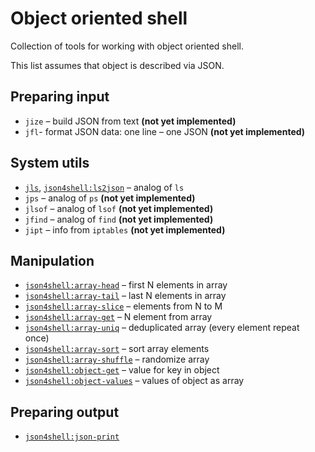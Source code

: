Object oriented shell
=====================

Collection of tools for working with object oriented shell.

This list assumes that object is described via JSON.

Preparing input
---------------

- ``jize`` – build JSON from text **(not yet implemented)**
- ``jfl``- format JSON data: one line – one JSON **(not yet implemented)**

System utils
-------------

- [``jls``](https://github.com/max-voloshin/jls), [``json4shell:ls2json``](https://github.com/amarao/json4shell) – analog of ``ls``
- ``jps`` – analog of ``ps`` **(not yet implemented)**
- ``jlsof`` – analog of ``lsof`` **(not yet implemented)**
- ``jfind`` – analog of ``find`` **(not yet implemented)**
- ``jipt`` – info from ``iptables`` **(not yet implemented)**

Manipulation
------------

- [``json4shell:array-head``](https://github.com/amarao/json4shell) – first N elements in array
- [``json4shell:array-tail``](https://github.com/amarao/json4shell) – last N elements in array
- [``json4shell:array-slice``](https://github.com/amarao/json4shell) – elements from N to M
- [``json4shell:array-get``](https://github.com/amarao/json4shell) – N element from array
- [``json4shell:array-uniq``](https://github.com/amarao/json4shell) – deduplicated array (every element repeat once)
- [``json4shell:array-sort``](https://github.com/amarao/json4shell) – sort array elements
- [``json4shell:array-shuffle``](https://github.com/amarao/json4shell) – randomize array
- [``json4shell:object-get``](https://github.com/amarao/json4shell) – value for key in object
- [``json4shell:object-values``](https://github.com/amarao/json4shell) – values of object as array

Preparing output
----------------

- [``json4shell:json-print``](https://github.com/amarao/json4shell)
